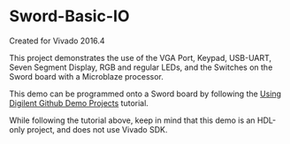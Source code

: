 # Sword-Basic-IO
Created for Vivado 2016.4

This project demonstrates the use of the VGA Port, Keypad, USB-UART, Seven Segment Display, RGB and regular LEDs, and the Switches on the Sword board with a Microblaze processor.

This demo can be programmed onto a Sword board by following the [Using Digilent Github Demo Projects](https://reference.digilentinc.com/learn/programmable-logic/tutorials/github-demos/start) tutorial.

While following the tutorial above, keep in mind that this demo is an HDL-only project, and does not use Vivado SDK.